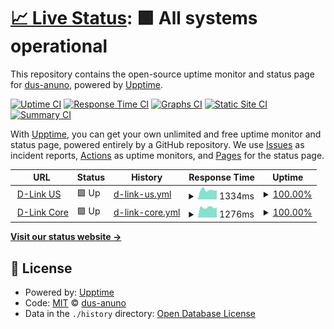 # [📈 Live Status](https://dus-anuno.github.io/uptime): <!--live status--> **🟩 All systems operational**

This repository contains the open-source uptime monitor and status page for [dus-anuno](https://dus-anuno.github.io/uptime), powered by [Upptime](https://github.com/upptime/upptime).

[![Uptime CI](https://github.com/dus-anuno/uptime/workflows/Uptime%20CI/badge.svg)](https://github.com/dus-anuno/uptime/actions?query=workflow%3A%22Uptime+CI%22)
[![Response Time CI](https://github.com/dus-anuno/uptime/workflows/Response%20Time%20CI/badge.svg)](https://github.com/dus-anuno/uptime/actions?query=workflow%3A%22Response+Time+CI%22)
[![Graphs CI](https://github.com/dus-anuno/uptime/workflows/Graphs%20CI/badge.svg)](https://github.com/dus-anuno/uptime/actions?query=workflow%3A%22Graphs+CI%22)
[![Static Site CI](https://github.com/dus-anuno/uptime/workflows/Static%20Site%20CI/badge.svg)](https://github.com/dus-anuno/uptime/actions?query=workflow%3A%22Static+Site+CI%22)
[![Summary CI](https://github.com/dus-anuno/uptime/workflows/Summary%20CI/badge.svg)](https://github.com/dus-anuno/uptime/actions?query=workflow%3A%22Summary+CI%22)

With [Upptime](https://upptime.js.org), you can get your own unlimited and free uptime monitor and status page, powered entirely by a GitHub repository. We use [Issues](https://github.com/dus-anuno/uptime/issues) as incident reports, [Actions](https://github.com/dus-anuno/uptime/actions) as uptime monitors, and [Pages](https://dus-anuno.github.io/uptime) for the status page.

<!--start: status pages-->
<!-- This summary is generated by Upptime (https://github.com/upptime/upptime) -->
<!-- Do not edit this manually, your changes will be overwritten -->
<!-- prettier-ignore -->
| URL | Status | History | Response Time | Uptime |
| --- | ------ | ------- | ------------- | ------ |
| <img alt="" src="https://icons.duckduckgo.com/ip3/us.dlink.com.ico" height="13"> [D-Link US](https://us.dlink.com) | 🟩 Up | [d-link-us.yml](https://github.com/DUS-anuno/uptime/commits/HEAD/history/d-link-us.yml) | <details><summary><img alt="Response time graph" src="./graphs/d-link-us/response-time-week.png" height="20"> 1334ms</summary><br><a href="https://dus-anuno.github.io/uptime/history/d-link-us"><img alt="Response time 1881" src="https://img.shields.io/endpoint?url=https%3A%2F%2Fraw.githubusercontent.com%2FDUS-anuno%2Fuptime%2FHEAD%2Fapi%2Fd-link-us%2Fresponse-time.json"></a><br><a href="https://dus-anuno.github.io/uptime/history/d-link-us"><img alt="24-hour response time 1300" src="https://img.shields.io/endpoint?url=https%3A%2F%2Fraw.githubusercontent.com%2FDUS-anuno%2Fuptime%2FHEAD%2Fapi%2Fd-link-us%2Fresponse-time-day.json"></a><br><a href="https://dus-anuno.github.io/uptime/history/d-link-us"><img alt="7-day response time 1334" src="https://img.shields.io/endpoint?url=https%3A%2F%2Fraw.githubusercontent.com%2FDUS-anuno%2Fuptime%2FHEAD%2Fapi%2Fd-link-us%2Fresponse-time-week.json"></a><br><a href="https://dus-anuno.github.io/uptime/history/d-link-us"><img alt="30-day response time 1479" src="https://img.shields.io/endpoint?url=https%3A%2F%2Fraw.githubusercontent.com%2FDUS-anuno%2Fuptime%2FHEAD%2Fapi%2Fd-link-us%2Fresponse-time-month.json"></a><br><a href="https://dus-anuno.github.io/uptime/history/d-link-us"><img alt="1-year response time 1881" src="https://img.shields.io/endpoint?url=https%3A%2F%2Fraw.githubusercontent.com%2FDUS-anuno%2Fuptime%2FHEAD%2Fapi%2Fd-link-us%2Fresponse-time-year.json"></a></details> | <details><summary><a href="https://dus-anuno.github.io/uptime/history/d-link-us">100.00%</a></summary><a href="https://dus-anuno.github.io/uptime/history/d-link-us"><img alt="All-time uptime 99.98%" src="https://img.shields.io/endpoint?url=https%3A%2F%2Fraw.githubusercontent.com%2FDUS-anuno%2Fuptime%2FHEAD%2Fapi%2Fd-link-us%2Fuptime.json"></a><br><a href="https://dus-anuno.github.io/uptime/history/d-link-us"><img alt="24-hour uptime 100.00%" src="https://img.shields.io/endpoint?url=https%3A%2F%2Fraw.githubusercontent.com%2FDUS-anuno%2Fuptime%2FHEAD%2Fapi%2Fd-link-us%2Fuptime-day.json"></a><br><a href="https://dus-anuno.github.io/uptime/history/d-link-us"><img alt="7-day uptime 100.00%" src="https://img.shields.io/endpoint?url=https%3A%2F%2Fraw.githubusercontent.com%2FDUS-anuno%2Fuptime%2FHEAD%2Fapi%2Fd-link-us%2Fuptime-week.json"></a><br><a href="https://dus-anuno.github.io/uptime/history/d-link-us"><img alt="30-day uptime 100.00%" src="https://img.shields.io/endpoint?url=https%3A%2F%2Fraw.githubusercontent.com%2FDUS-anuno%2Fuptime%2FHEAD%2Fapi%2Fd-link-us%2Fuptime-month.json"></a><br><a href="https://dus-anuno.github.io/uptime/history/d-link-us"><img alt="1-year uptime 99.98%" src="https://img.shields.io/endpoint?url=https%3A%2F%2Fraw.githubusercontent.com%2FDUS-anuno%2Fuptime%2FHEAD%2Fapi%2Fd-link-us%2Fuptime-year.json"></a></details>
| <img alt="" src="https://icons.duckduckgo.com/ip3/dlink.com.ico" height="13"> [D-Link Core](http://dlink.com) | 🟩 Up | [d-link-core.yml](https://github.com/DUS-anuno/uptime/commits/HEAD/history/d-link-core.yml) | <details><summary><img alt="Response time graph" src="./graphs/d-link-core/response-time-week.png" height="20"> 1276ms</summary><br><a href="https://dus-anuno.github.io/uptime/history/d-link-core"><img alt="Response time 1808" src="https://img.shields.io/endpoint?url=https%3A%2F%2Fraw.githubusercontent.com%2FDUS-anuno%2Fuptime%2FHEAD%2Fapi%2Fd-link-core%2Fresponse-time.json"></a><br><a href="https://dus-anuno.github.io/uptime/history/d-link-core"><img alt="24-hour response time 1269" src="https://img.shields.io/endpoint?url=https%3A%2F%2Fraw.githubusercontent.com%2FDUS-anuno%2Fuptime%2FHEAD%2Fapi%2Fd-link-core%2Fresponse-time-day.json"></a><br><a href="https://dus-anuno.github.io/uptime/history/d-link-core"><img alt="7-day response time 1276" src="https://img.shields.io/endpoint?url=https%3A%2F%2Fraw.githubusercontent.com%2FDUS-anuno%2Fuptime%2FHEAD%2Fapi%2Fd-link-core%2Fresponse-time-week.json"></a><br><a href="https://dus-anuno.github.io/uptime/history/d-link-core"><img alt="30-day response time 1419" src="https://img.shields.io/endpoint?url=https%3A%2F%2Fraw.githubusercontent.com%2FDUS-anuno%2Fuptime%2FHEAD%2Fapi%2Fd-link-core%2Fresponse-time-month.json"></a><br><a href="https://dus-anuno.github.io/uptime/history/d-link-core"><img alt="1-year response time 1808" src="https://img.shields.io/endpoint?url=https%3A%2F%2Fraw.githubusercontent.com%2FDUS-anuno%2Fuptime%2FHEAD%2Fapi%2Fd-link-core%2Fresponse-time-year.json"></a></details> | <details><summary><a href="https://dus-anuno.github.io/uptime/history/d-link-core">100.00%</a></summary><a href="https://dus-anuno.github.io/uptime/history/d-link-core"><img alt="All-time uptime 99.98%" src="https://img.shields.io/endpoint?url=https%3A%2F%2Fraw.githubusercontent.com%2FDUS-anuno%2Fuptime%2FHEAD%2Fapi%2Fd-link-core%2Fuptime.json"></a><br><a href="https://dus-anuno.github.io/uptime/history/d-link-core"><img alt="24-hour uptime 100.00%" src="https://img.shields.io/endpoint?url=https%3A%2F%2Fraw.githubusercontent.com%2FDUS-anuno%2Fuptime%2FHEAD%2Fapi%2Fd-link-core%2Fuptime-day.json"></a><br><a href="https://dus-anuno.github.io/uptime/history/d-link-core"><img alt="7-day uptime 100.00%" src="https://img.shields.io/endpoint?url=https%3A%2F%2Fraw.githubusercontent.com%2FDUS-anuno%2Fuptime%2FHEAD%2Fapi%2Fd-link-core%2Fuptime-week.json"></a><br><a href="https://dus-anuno.github.io/uptime/history/d-link-core"><img alt="30-day uptime 100.00%" src="https://img.shields.io/endpoint?url=https%3A%2F%2Fraw.githubusercontent.com%2FDUS-anuno%2Fuptime%2FHEAD%2Fapi%2Fd-link-core%2Fuptime-month.json"></a><br><a href="https://dus-anuno.github.io/uptime/history/d-link-core"><img alt="1-year uptime 99.98%" src="https://img.shields.io/endpoint?url=https%3A%2F%2Fraw.githubusercontent.com%2FDUS-anuno%2Fuptime%2FHEAD%2Fapi%2Fd-link-core%2Fuptime-year.json"></a></details>

<!--end: status pages-->

[**Visit our status website →**](https://dus-anuno.github.io/uptime)

## 📄 License

- Powered by: [Upptime](https://github.com/upptime/upptime)
- Code: [MIT](./LICENSE) © [dus-anuno](https://dus-anuno.github.io/uptime)
- Data in the `./history` directory: [Open Database License](https://opendatacommons.org/licenses/odbl/1-0/)
